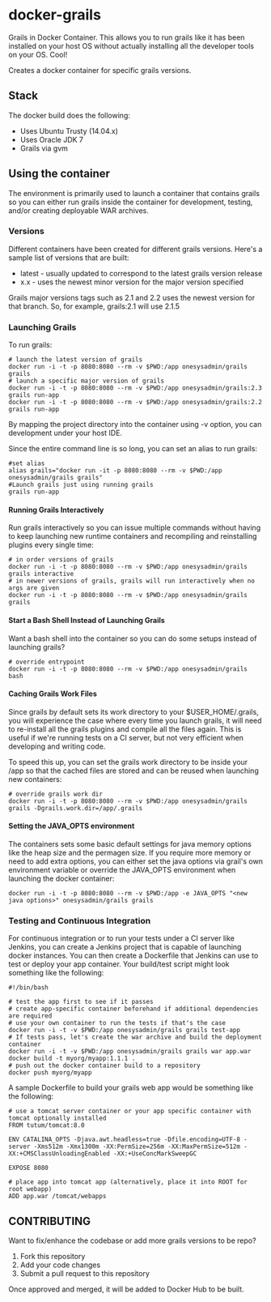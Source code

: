 docker-grails
=============

Grails in Docker Container.  This allows you to run grails like it has been installed on your host OS without actually installing all the developer tools on your OS. Cool!

Creates a docker container for specific grails versions.

## Stack

The docker build does the following:

* Uses Ubuntu Trusty (14.04.x)
* Uses Oracle JDK 7
* Grails via gvm

## Using the container

The environment is primarily used to launch a container that contains grails so you can either run grails inside the container for development, testing, and/or creating deployable WAR archives.

### Versions

Different containers have been created for different grails versions.  Here's a sample list of versions that are built:

* latest - usually updated to correspond to the latest grails version release
* x.x - uses the newest minor version for the major version specified

Grails major versions tags such as 2.1 and 2.2 uses the newest version for that branch.  So, for example, grails:2.1 will use 2.1.5

### Launching Grails

To run grails:

```
# launch the latest version of grails
docker run -i -t -p 8080:8080 --rm -v $PWD:/app onesysadmin/grails grails
# launch a specific major version of grails
docker run -i -t -p 8080:8080 --rm -v $PWD:/app onesysadmin/grails:2.3 grails run-app
docker run -i -t -p 8080:8080 --rm -v $PWD:/app onesysadmin/grails:2.2 grails run-app
```

By mapping the project directory into the container using -v option, you can development under your host IDE.

Since the entire command line is so long, you can set an alias to run grails:

```
#set alias
alias grails="docker run -it -p 8080:8080 --rm -v $PWD:/app onesysadmin/grails grails"
#Launch grails just using running grails
grails run-app
```

#### Running Grails Interactively

Run grails interactively so you can issue multiple commands without having to keep launching new runtime containers and recompiling and reinstalling plugins every single time:

```
# in order versions of grails
docker run -i -t -p 8080:8080 --rm -v $PWD:/app onesysadmin/grails grails interactive
# in newer versions of grails, grails will run interactively when no args are given
docker run -i -t -p 8080:8080 --rm -v $PWD:/app onesysadmin/grails grails
```

#### Start a Bash Shell Instead of Launching Grails

Want a bash shell into the container so you can do some setups instead of launching grails?

```
# override entrypoint
docker run -i -t -p 8080:8080 --rm -v $PWD:/app onesysadmin/grails bash
```

#### Caching Grails Work Files

Since grails by default sets its work directory to your $USER_HOME/.grails, you will experience the case where every time you launch grails, it will need to re-install all the grails plugins and compile all the files again.  This is useful if we're running tests on a CI server, but not very efficient when developing and writing code.

To speed this up, you can set the grails work directory to be inside your /app so that the cached files are stored and can be reused when launching new containers:

```
# override grails work dir
docker run -i -t -p 8080:8080 --rm -v $PWD:/app onesysadmin/grails grails -Dgrails.work.dir=/app/.grails
```

#### Setting the JAVA_OPTS environment

The containers sets some basic default settings for java memory options like the heap size and the permagen size.  If you require more memory or need to add extra options, you can either set the java options via grail's own environment variable or override the JAVA_OPTS environment when launching the docker container:

```
docker run -i -t -p 8080:8080 --rm -v $PWD:/app -e JAVA_OPTS "<new java options>" onesysadmin/grails grails
```


### Testing and Continuous Integration

For continuous integration or to run your tests under a CI server like Jenkins, you can create a Jenkins project that is capable of launching docker instances.  You can then create a Dockerfile that Jenkins can use to test or deploy your app container.  Your build/test script might look something like the following:

```
#!/bin/bash

# test the app first to see if it passes
# create app-specific container beforehand if additional dependencies are required
# use your own container to run the tests if that's the case
docker run -i -t -v $PWD:/app onesysadmin/grails grails test-app
# If tests pass, let's create the war archive and build the deployment container
docker run -i -t -v $PWD:/app onesysadmin/grails grails war app.war
docker build -t myorg/myapp:1.1.1 .
# push out the docker container build to a repository
docker push myorg/myapp
```

A sample Dockerfile to build your grails web app would be something like the following:

```
# use a tomcat server container or your app specific container with tomcat optionally installed
FROM tutum/tomcat:8.0

ENV CATALINA_OPTS -Djava.awt.headless=true -Dfile.encoding=UTF-8 -server -Xms512m -Xmx1300m -XX:PermSize=256m -XX:MaxPermSize=512m -XX:+CMSClassUnloadingEnabled -XX:+UseConcMarkSweepGC

EXPOSE 8080

# place app into tomcat app (alternatively, place it into ROOT for root webapp)
ADD app.war /tomcat/webapps
```

## CONTRIBUTING

Want to fix/enhance the codebase or add more grails versions to be repo?  

1. Fork this repository
2. Add your code changes
3. Submit a pull request to this repository

Once approved and merged, it will be added to Docker Hub to be built.
